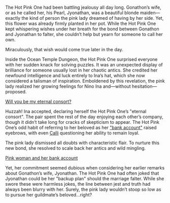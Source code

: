 <!-- title: Eternal Consort -->

The Hot Pink One had been battling jealousy all day long. Gonathon’s wife, or as he called her, his Pearl, Jyonathan, was a beautiful blonde maiden—exactly the kind of person the pink lady dreamed of having by her side. Yet, this flower was already firmly planted in her pot. While the Hot Pink One kept whispering wishes under her breath for the bond between Gonathon and Jyonathan to falter, she couldn’t help but yearn for someone to call her own.

Miraculously, that wish would come true later in the day.

Inside the Ocean Temple Dungeon, the Hot Pink One surprised everyone with her sudden knack for solving puzzles. It was an unexpected display of brilliance for someone usually lost in her chaotic antics. She credited her newfound intelligence and luck entirely to Ina’s hat, which she now considered a talisman of inspiration. Emboldened by this revelation, the pink lady realized her growing feelings for Nino Ina and—without hesitation—proposed.

[Will you be my eternal consort?](#embed:https://www.youtube.com/live/f8W426vzTb8?t=9715)

Huzzah! Ina accepted, declaring herself the Hot Pink One’s "eternal consort". The pair spent the rest of the day enjoying each other’s company, though it didn’t take long for cracks of skepticism to appear. The Hot Pink One’s odd habit of referring to her beloved as her ["bank account"](https://www.youtube.com/live/z4R10dPeuwY?feature=shared\&t=3773) raised eyebrows, with even [Calli](https://www.youtube.com/live/f8W426vzTb8?feature=shared\&t=12783) questioning her ability to remain loyal.

The pink lady dismissed all doubts with characteristic flair. To nurture this new bond, she resolved to scale back her antics and wild mingling.

[Pink woman and her bank account](#embed:https://www.youtube.com/live/z4R10dPeuwY?t=8693)

Yet, her commitment seemed dubious when considering her earlier remarks about Gonathon’s wife, Jyonathan. The Hot Pink One had often joked that Jyonathan could be her "backup plan" should the marriage falter. While she swore these were harmless jokes, the line between jest and truth had always been blurry with her. Surely, the pink lady wouldn’t stoop so low as to pursue her guildmate’s beloved…right?
